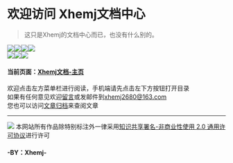 # 欢迎访问 **Xhemj文档中心**

> 这只是Xhemj的文档中心而已，也没有什么别的。

![](https://img.shields.io/github/commit-activity/y/xhemj/books?style=flat-square)![](https://img.shields.io/github/last-commit/xhemj/books?style=flat-square)![](https://img.shields.io/github/languages/count/xhemj/books?style=flat-square)![](https://img.shields.io/github/languages/top/xhemj/books?style=flat-square)</br>
![](https://img.shields.io/github/stars/xhemj/books?style=flat-square)![](https://img.shields.io/github/forks/xhemj/books?style=flat-square)![](https://img.shields.io/github/watchers/xhemj/books?style=flat-square)

#### 当前页面：[Xhemj文档-主页](/)
欢迎点击左方菜单栏进行阅读，手机端请先点击左下方按钮打开目录</br>
如果有任何意见欢迎[留言](https://github.com/xhemj/books/issues/new)或发邮件到[xhemj2680@163.com](mailto:xhemj2680@163.com)</br>
您也可以访问[文章归档](/p/sitemap)来查阅文章</br>
***

![](https://licensebuttons.net/l/by-nc/2.0/88x31.png)
本网站所有作品除特别标注外一律采用[知识共享署名-非商业性使用 2.0 通用许可协议](/p/licenses)进行许可


#### -BY：Xhemj-
